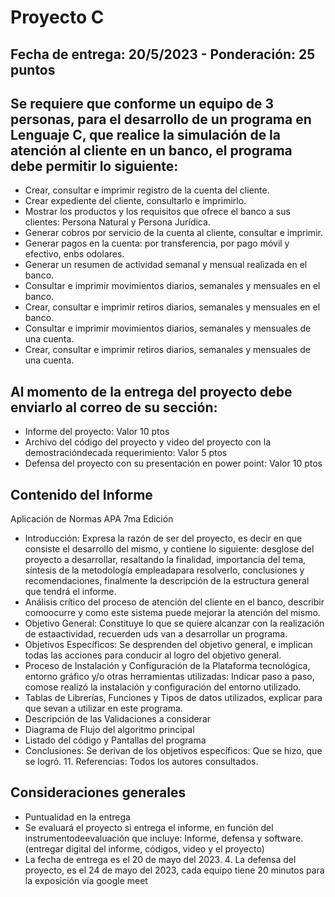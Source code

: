 # Proyecto C
## Fecha de entrega: 20/5/2023 - Ponderación: 25 puntos
## Se requiere que conforme un equipo de 3 personas, para el desarrollo de un programa en Lenguaje C, que realice la simulación de la atención al cliente en un banco, el programa debe permitir lo siguiente:

- Crear, consultar e imprimir registro de la cuenta del cliente. 
- Crear expediente del cliente, consultarlo e imprimirlo. 
- Mostrar los productos y los requisitos que ofrece el banco a sus clientes: Persona Natural y Persona Jurídica. 
- Generar cobros por servicio de la cuenta al cliente, consultar e imprimir.
- Generar pagos en la cuenta: por transferencia, por pago móvil y efectivo, enbs odolares. 
- Generar un resumen de actividad semanal y mensual realizada en el banco. 
- Consultar e imprimir movimientos diarios, semanales y mensuales en el banco. 
- Crear, consultar e imprimir retiros diarios, semanales y mensuales en el banco.
- Consultar e imprimir movimientos diarios, semanales y mensuales de una cuenta.
- Crear, consultar e imprimir retiros diarios, semanales y mensuales de una cuenta. 

## Al momento de la entrega del proyecto debe enviarlo al correo de su sección:
- Informe del proyecto: Valor 10 ptos
- Archivo del código del proyecto y video del proyecto con la demostracióndecada requerimiento: Valor 5 ptos
- Defensa del proyecto con su presentación en power point: Valor 10 ptos

## Contenido del Informe 
Aplicación de Normas APA 7ma Edición
- Introducción: Expresa la razón de ser del proyecto, es decir en que consiste el
desarrollo del mismo, y contiene lo siguiente: desglose del proyecto a desarrollar, resaltando la finalidad, importancia del tema, síntesis de la metodología empleadapara resolverlo, conclusiones y recomendaciones, finalmente la descripción de la estructura general que tendrá el informe. 
- Análisis crítico del proceso de atención del cliente en el banco, describir comoocurre y como este sistema puede mejorar la atención del mismo. 
- Objetivo General: Constituye lo que se quiere alcanzar con la realización de estaactividad, recuerden uds van a desarrollar un programa.
- Objetivos Específicos: Se desprenden del objetivo general, e implican todas las
acciones para conducir al logro del objetivo general. 
- Proceso de Instalación y Configuración de la Plataforma tecnológica, entorno gráfico y/o otras herramientas utilizadas: Indicar paso a paso, comose realizó la instalación y configuración del entorno utilizado. 
- Tablas de Librerías, Funciones y Tipos de datos utilizados, explicar para que sevan a utilizar en este programa.
- Descripción de las Validaciones a considerar
- Diagrama de Flujo del algoritmo principal
- Listado del código y Pantallas del programa
- Conclusiones: Se derivan de los objetivos específicos: Que se hizo, que se logró. 11. Referencias: Todos los autores consultados.

## Consideraciones generales
- Puntualidad en la entrega
- Se evaluará el proyecto si entrega el informe, en función del instrumentodeevaluación que incluye: Informe, defensa y software. (entregar digital del informe, códigos, video y el proyecto)
- La fecha de entrega es el 20 de mayo del 2023. 4. La defensa del proyecto, es el 24 de mayo del 2023, cada equipo tiene 20 minutos para la exposición vía google meet
